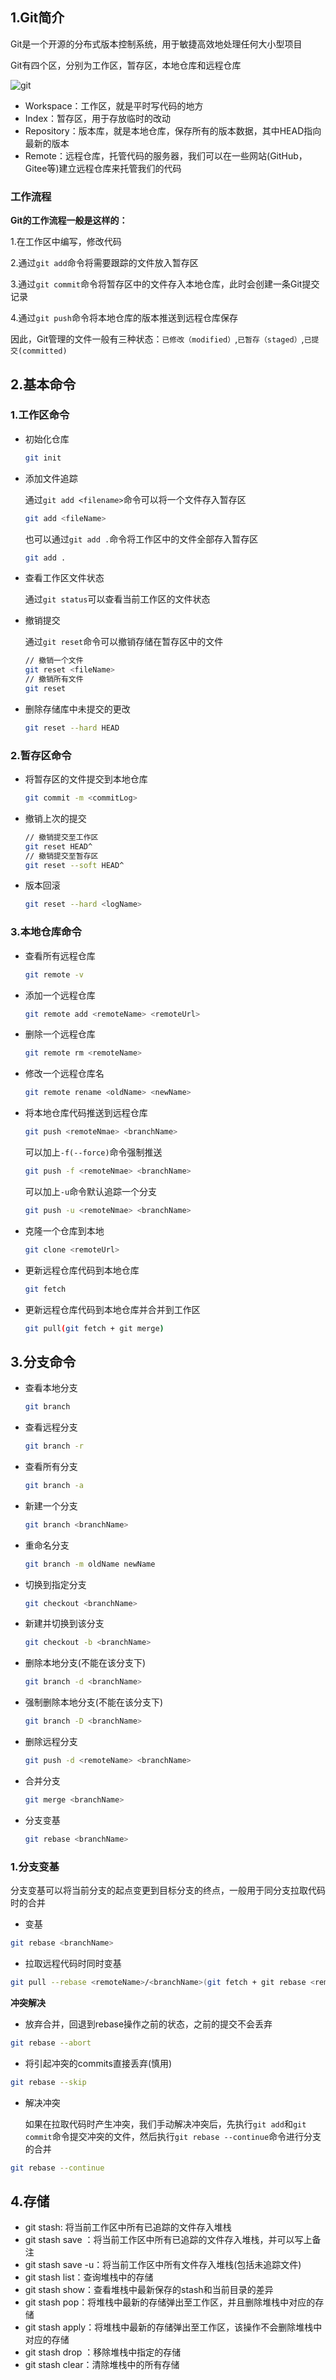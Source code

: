 ## 1.Git简介

Git是一个开源的分布式版本控制系统，用于敏捷高效地处理任何大小型项目

Git有四个区，分别为工作区，暂存区，本地仓库和远程仓库

![git](C:\Users\jiacheng_huang\Desktop\notes\实践笔记\assets\git.png)

- Workspace：工作区，就是平时写代码的地方
- Index：暂存区，用于存放临时的改动
- Repository：版本库，就是本地仓库，保存所有的版本数据，其中HEAD指向最新的版本
- Remote：远程仓库，托管代码的服务器，我们可以在一些网站(GitHub，Gitee等)建立远程仓库来托管我们的代码

### 工作流程

**Git的工作流程一般是这样的：**

1.在工作区中编写，修改代码

2.通过`git add`命令将需要跟踪的文件放入暂存区

3.通过`git commit`命令将暂存区中的文件存入本地仓库，此时会创建一条Git提交记录

4.通过`git push`命令将本地仓库的版本推送到远程仓库保存

因此，Git管理的文件一般有三种状态：`已修改（modified）`,`已暂存（staged）`,`已提交(committed)`

## 2.基本命令

### 1.工作区命令

- 初始化仓库

  ```bash
  git init
  ```

- 添加文件追踪

  通过`git add <filename>`命令可以将一个文件存入暂存区

  ```bash
  git add <fileName>
  ```

  也可以通过`git add .`命令将工作区中的文件全部存入暂存区

  ```bash
  git add .
  ```

- 查看工作区文件状态

  通过`git status`可以查看当前工作区的文件状态

- 撤销提交

  通过`git reset`命令可以撤销存储在暂存区中的文件

  ```bash
  // 撤销一个文件
  git reset <fileName>
  // 撤销所有文件
  git reset
  ```

- 删除存储库中未提交的更改

  ```bash
  git reset --hard HEAD
  ```

### 2.暂存区命令

- 将暂存区的文件提交到本地仓库

  ```bash
  git commit -m <commitLog>
  ```

- 撤销上次的提交

  ```bash
  // 撤销提交至工作区
  git reset HEAD^
  // 撤销提交至暂存区
  git reset --soft HEAD^
  ```

- 版本回滚

  ```bash
  git reset --hard <logName>
  ```

### 3.本地仓库命令

- 查看所有远程仓库

  ```bash
  git remote -v
  ```

- 添加一个远程仓库

  ```bash
  git remote add <remoteName> <remoteUrl>
  ```

- 删除一个远程仓库

  ```bash
  git remote rm <remoteName>
  ```

- 修改一个远程仓库名

  ```bash
  git remote rename <oldName> <newName>
  ```

- 将本地仓库代码推送到远程仓库

  ```bash
  git push <remoteNmae> <branchName>
  ```

  可以加上`-f(--force)`命令强制推送

  ```bash
  git push -f <remoteNmae> <branchName>
  ```

  可以加上`-u`命令默认追踪一个分支

  ```bash
  git push -u <remoteNmae> <branchName>
  ```

- 克隆一个仓库到本地

  ```bash
  git clone <remoteUrl>
  ```

- 更新远程仓库代码到本地仓库

  ```bash
  git fetch
  ```

- 更新远程仓库代码到本地仓库并合并到工作区

  ```bash
  git pull(git fetch + git merge)
  ```

## 3.分支命令

- 查看本地分支

  ```bash
  git branch
  ```

- 查看远程分支

  ```bash
  git branch -r
  ```

- 查看所有分支

  ```bash
  git branch -a
  ```

- 新建一个分支

  ```bash
  git branch <branchName>
  ```

- 重命名分支

  ```bash
  git branch -m oldName newName
  ```

- 切换到指定分支

  ```bash
  git checkout <branchName>
  ```

- 新建并切换到该分支

  ```bash
  git checkout -b <branchName>
  ```

- 删除本地分支(不能在该分支下)

  ```bash
  git branch -d <branchName>
  ```

- 强制删除本地分支(不能在该分支下)

  ```bash
  git branch -D <branchName>
  ```

- 删除远程分支

  ```bash
  git push -d <remoteName> <branchName>
  ```

- 合并分支

  ```bash
  git merge <branchName>
  ```


- 分支变基

  ```bash
  git rebase <branchName>
  ```

### 1.分支变基

分支变基可以将当前分支的起点变更到目标分支的终点，一般用于同分支拉取代码时的合并

- 变基

```bash
git rebase <branchName>
```

- 拉取远程代码时同时变基

```bash
git pull --rebase <remoteName>/<branchName>(git fetch + git rebase <remoteName>/<branchName>)
```

**冲突解决**

- 放弃合并，回退到rebase操作之前的状态，之前的提交不会丢弃

```bash
git rebase --abort
```

- 将引起冲突的commits直接丢弃(慎用)

```bash
git rebase --skip
```

- 解决冲突

  如果在拉取代码时产生冲突，我们手动解决冲突后，先执行`git add`和`git commit`命令提交冲突的文件，然后执行`git rebase --continue`命令进行分支的合并

```bash
git rebase --continue
```

## 4.存储

- git stash: 将当前工作区中所有已追踪的文件存入堆栈
- git stash save <messsage>：将当前工作区中所有已追踪的文件存入堆栈，并可以写上备注
- git stash save -u：将当前工作区中所有文件存入堆栈(包括未追踪文件)
- git stash list：查询堆栈中的存储
- git stash show：查看堆栈中最新保存的stash和当前目录的差异
- git stash pop：将堆栈中最新的存储弹出至工作区，并且删除堆栈中对应的存储
- git stash apply：将堆栈中最新的存储弹出至工作区，该操作不会删除堆栈中对应的存储
- git stash drop <stashName>：移除堆栈中指定的存储
- git stash clear：清除堆栈中的所有存储

